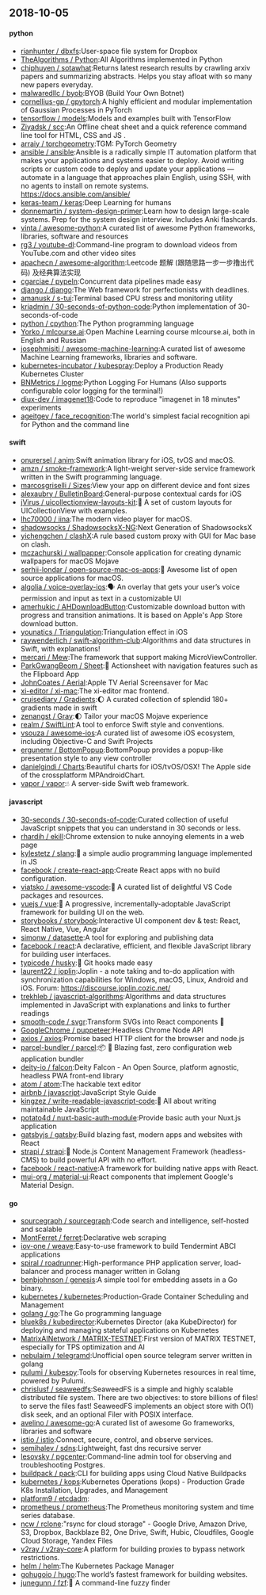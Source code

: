 ## 2018-10-05

#### python
* [rianhunter / dbxfs](https://github.com/rianhunter/dbxfs):User-space file system for Dropbox
* [TheAlgorithms / Python](https://github.com/TheAlgorithms/Python):All Algorithms implemented in Python
* [chiphuyen / sotawhat](https://github.com/chiphuyen/sotawhat):Returns latest research results by crawling arxiv papers and summarizing abstracts. Helps you stay afloat with so many new papers everyday.
* [malwaredllc / byob](https://github.com/malwaredllc/byob):BYOB (Build Your Own Botnet)
* [cornellius-gp / gpytorch](https://github.com/cornellius-gp/gpytorch):A highly efficient and modular implementation of Gaussian Processes in PyTorch
* [tensorflow / models](https://github.com/tensorflow/models):Models and examples built with TensorFlow
* [Ziyadsk / scc](https://github.com/Ziyadsk/scc):An Offline cheat sheet and a quick reference command line tool for HTML, CSS and JS .
* [arraiy / torchgeometry](https://github.com/arraiy/torchgeometry):TGM: PyTorch Geometry
* [ansible / ansible](https://github.com/ansible/ansible):Ansible is a radically simple IT automation platform that makes your applications and systems easier to deploy. Avoid writing scripts or custom code to deploy and update your applications — automate in a language that approaches plain English, using SSH, with no agents to install on remote systems. https://docs.ansible.com/ansible/
* [keras-team / keras](https://github.com/keras-team/keras):Deep Learning for humans
* [donnemartin / system-design-primer](https://github.com/donnemartin/system-design-primer):Learn how to design large-scale systems. Prep for the system design interview. Includes Anki flashcards.
* [vinta / awesome-python](https://github.com/vinta/awesome-python):A curated list of awesome Python frameworks, libraries, software and resources
* [rg3 / youtube-dl](https://github.com/rg3/youtube-dl):Command-line program to download videos from YouTube.com and other video sites
* [apachecn / awesome-algorithm](https://github.com/apachecn/awesome-algorithm):Leetcode 题解 (跟随思路一步一步撸出代码) 及经典算法实现
* [cgarciae / pypeln](https://github.com/cgarciae/pypeln):Concurrent data pipelines made easy
* [django / django](https://github.com/django/django):The Web framework for perfectionists with deadlines.
* [amanusk / s-tui](https://github.com/amanusk/s-tui):Terminal based CPU stress and monitoring utility
* [kriadmin / 30-seconds-of-python-code](https://github.com/kriadmin/30-seconds-of-python-code):Python implementation of 30-seconds-of-code
* [python / cpython](https://github.com/python/cpython):The Python programming language
* [Yorko / mlcourse.ai](https://github.com/Yorko/mlcourse.ai):Open Machine Learning course mlcourse.ai, both in English and Russian
* [josephmisiti / awesome-machine-learning](https://github.com/josephmisiti/awesome-machine-learning):A curated list of awesome Machine Learning frameworks, libraries and software.
* [kubernetes-incubator / kubespray](https://github.com/kubernetes-incubator/kubespray):Deploy a Production Ready Kubernetes Cluster
* [BNMetrics / logme](https://github.com/BNMetrics/logme):Python Logging For Humans (Also supports configurable color logging for the terminal!)
* [diux-dev / imagenet18](https://github.com/diux-dev/imagenet18):Code to reproduce "imagenet in 18 minutes" experiments
* [ageitgey / face_recognition](https://github.com/ageitgey/face_recognition):The world's simplest facial recognition api for Python and the command line

#### swift
* [onurersel / anim](https://github.com/onurersel/anim):Swift animation library for iOS, tvOS and macOS.
* [amzn / smoke-framework](https://github.com/amzn/smoke-framework):A light-weight server-side service framework written in the Swift programming language.
* [marcosgriselli / Sizes](https://github.com/marcosgriselli/Sizes):View your app on different device and font sizes
* [alexaubry / BulletinBoard](https://github.com/alexaubry/BulletinBoard):General-purpose contextual cards for iOS
* [jVirus / uicollectionview-layouts-kit](https://github.com/jVirus/uicollectionview-layouts-kit):📐
A set of custom layouts for UICollectionView with examples.
* [lhc70000 / iina](https://github.com/lhc70000/iina):The modern video player for macOS.
* [shadowsocks / ShadowsocksX-NG](https://github.com/shadowsocks/ShadowsocksX-NG):Next Generation of ShadowsocksX
* [yichengchen / clashX](https://github.com/yichengchen/clashX):A rule based custom proxy with GUI for Mac base on clash.
* [mczachurski / wallpapper](https://github.com/mczachurski/wallpapper):Console application for creating dynamic wallpapers for macOS Mojave
* [serhii-londar / open-source-mac-os-apps](https://github.com/serhii-londar/open-source-mac-os-apps):🚀
Awesome list of open source applications for macOS.
* [algolia / voice-overlay-ios](https://github.com/algolia/voice-overlay-ios):🗣
An overlay that gets your user’s voice permission and input as text in a customizable UI
* [amerhukic / AHDownloadButton](https://github.com/amerhukic/AHDownloadButton):Customizable download button with progress and transition animations. It is based on Apple's App Store download button.
* [younatics / Triangulation](https://github.com/younatics/Triangulation):Triangulation effect in iOS
* [raywenderlich / swift-algorithm-club](https://github.com/raywenderlich/swift-algorithm-club):Algorithms and data structures in Swift, with explanations!
* [mercari / Mew](https://github.com/mercari/Mew):The framework that support making MicroViewController.
* [ParkGwangBeom / Sheet](https://github.com/ParkGwangBeom/Sheet):📑
Actionsheet with navigation features such as the Flipboard App
* [JohnCoates / Aerial](https://github.com/JohnCoates/Aerial):Apple TV Aerial Screensaver for Mac
* [xi-editor / xi-mac](https://github.com/xi-editor/xi-mac):The xi-editor mac frontend.
* [cruisediary / Gradients](https://github.com/cruisediary/Gradients):🌔
A curated collection of splendid 180+ gradients made in swift
* [zenangst / Gray](https://github.com/zenangst/Gray):🌓
Tailor your macOS Mojave experience
* [realm / SwiftLint](https://github.com/realm/SwiftLint):A tool to enforce Swift style and conventions.
* [vsouza / awesome-ios](https://github.com/vsouza/awesome-ios):A curated list of awesome iOS ecosystem, including Objective-C and Swift Projects
* [ergunemr / BottomPopup](https://github.com/ergunemr/BottomPopup):BottomPopup provides a popup-like presentation style to any view controller
* [danielgindi / Charts](https://github.com/danielgindi/Charts):Beautiful charts for iOS/tvOS/OSX! The Apple side of the crossplatform MPAndroidChart.
* [vapor / vapor](https://github.com/vapor/vapor):💧
A server-side Swift web framework.

#### javascript
* [30-seconds / 30-seconds-of-code](https://github.com/30-seconds/30-seconds-of-code):Curated collection of useful JavaScript snippets that you can understand in 30 seconds or less.
* [rhardih / ekill](https://github.com/rhardih/ekill):Chrome extension to nuke annoying elements in a web page
* [kylestetz / slang](https://github.com/kylestetz/slang):🎤
a simple audio programming language implemented in JS
* [facebook / create-react-app](https://github.com/facebook/create-react-app):Create React apps with no build configuration.
* [viatsko / awesome-vscode](https://github.com/viatsko/awesome-vscode):🎨
A curated list of delightful VS Code packages and resources.
* [vuejs / vue](https://github.com/vuejs/vue):🖖
A progressive, incrementally-adoptable JavaScript framework for building UI on the web.
* [storybooks / storybook](https://github.com/storybooks/storybook):Interactive UI component dev & test: React, React Native, Vue, Angular
* [simonw / datasette](https://github.com/simonw/datasette):A tool for exploring and publishing data
* [facebook / react](https://github.com/facebook/react):A declarative, efficient, and flexible JavaScript library for building user interfaces.
* [typicode / husky](https://github.com/typicode/husky):🐶
Git hooks made easy
* [laurent22 / joplin](https://github.com/laurent22/joplin):Joplin - a note taking and to-do application with synchronization capabilities for Windows, macOS, Linux, Android and iOS. Forum: https://discourse.joplin.cozic.net/
* [trekhleb / javascript-algorithms](https://github.com/trekhleb/javascript-algorithms):Algorithms and data structures implemented in JavaScript with explanations and links to further readings
* [smooth-code / svgr](https://github.com/smooth-code/svgr):Transform SVGs into React components
🦁
* [GoogleChrome / puppeteer](https://github.com/GoogleChrome/puppeteer):Headless Chrome Node API
* [axios / axios](https://github.com/axios/axios):Promise based HTTP client for the browser and node.js
* [parcel-bundler / parcel](https://github.com/parcel-bundler/parcel):📦
🚀
Blazing fast, zero configuration web application bundler
* [deity-io / falcon](https://github.com/deity-io/falcon):Deity Falcon - An Open Source, platform agnostic, headless PWA front-end library
* [atom / atom](https://github.com/atom/atom):The hackable text editor
* [airbnb / javascript](https://github.com/airbnb/javascript):JavaScript Style Guide
* [kingzez / write-readable-javascript-code](https://github.com/kingzez/write-readable-javascript-code):📖
All about writing maintainable JavaScript
* [potato4d / nuxt-basic-auth-module](https://github.com/potato4d/nuxt-basic-auth-module):Provide basic auth your Nuxt.js application
* [gatsbyjs / gatsby](https://github.com/gatsbyjs/gatsby):Build blazing fast, modern apps and websites with React
* [strapi / strapi](https://github.com/strapi/strapi):🚀
Node.js Content Management Framework (headless-CMS) to build powerful API with no effort.
* [facebook / react-native](https://github.com/facebook/react-native):A framework for building native apps with React.
* [mui-org / material-ui](https://github.com/mui-org/material-ui):React components that implement Google's Material Design.

#### go
* [sourcegraph / sourcegraph](https://github.com/sourcegraph/sourcegraph):Code search and intelligence, self-hosted and scalable
* [MontFerret / ferret](https://github.com/MontFerret/ferret):Declarative web scraping
* [iov-one / weave](https://github.com/iov-one/weave):Easy-to-use framework to build Tendermint ABCI applications
* [spiral / roadrunner](https://github.com/spiral/roadrunner):High-performance PHP application server, load-balancer and process manager written in Golang
* [benbjohnson / genesis](https://github.com/benbjohnson/genesis):A simple tool for embedding assets in a Go binary.
* [kubernetes / kubernetes](https://github.com/kubernetes/kubernetes):Production-Grade Container Scheduling and Management
* [golang / go](https://github.com/golang/go):The Go programming language
* [bluek8s / kubedirector](https://github.com/bluek8s/kubedirector):Kubernetes Director (aka KubeDirector) for deploying and managing stateful applications on Kubernetes
* [MatrixAINetwork / MATRIX-TESTNET](https://github.com/MatrixAINetwork/MATRIX-TESTNET):First version of MATRIX TESTNET, especially for TPS optimization and AI
* [nebulaim / telegramd](https://github.com/nebulaim/telegramd):Unofficial open source telegram server written in golang
* [pulumi / kubespy](https://github.com/pulumi/kubespy):Tools for observing Kubernetes resources in real time, powered by Pulumi.
* [chrislusf / seaweedfs](https://github.com/chrislusf/seaweedfs):SeaweedFS is a simple and highly scalable distributed file system. There are two objectives: to store billions of files! to serve the files fast! SeaweedFS implements an object store with O(1) disk seek, and an optional Filer with POSIX interface.
* [avelino / awesome-go](https://github.com/avelino/awesome-go):A curated list of awesome Go frameworks, libraries and software
* [istio / istio](https://github.com/istio/istio):Connect, secure, control, and observe services.
* [semihalev / sdns](https://github.com/semihalev/sdns):Lightweight, fast dns recursive server
* [lesovsky / pgcenter](https://github.com/lesovsky/pgcenter):Command-line admin tool for observing and troubleshooting Postgres.
* [buildpack / pack](https://github.com/buildpack/pack):CLI for building apps using Cloud Native Buildpacks
* [kubernetes / kops](https://github.com/kubernetes/kops):Kubernetes Operations (kops) - Production Grade K8s Installation, Upgrades, and Management
* [platform9 / etcdadm](https://github.com/platform9/etcdadm):
* [prometheus / prometheus](https://github.com/prometheus/prometheus):The Prometheus monitoring system and time series database.
* [ncw / rclone](https://github.com/ncw/rclone):"rsync for cloud storage" - Google Drive, Amazon Drive, S3, Dropbox, Backblaze B2, One Drive, Swift, Hubic, Cloudfiles, Google Cloud Storage, Yandex Files
* [v2ray / v2ray-core](https://github.com/v2ray/v2ray-core):A platform for building proxies to bypass network restrictions.
* [helm / helm](https://github.com/helm/helm):The Kubernetes Package Manager
* [gohugoio / hugo](https://github.com/gohugoio/hugo):The world’s fastest framework for building websites.
* [junegunn / fzf](https://github.com/junegunn/fzf):🌸
A command-line fuzzy finder
